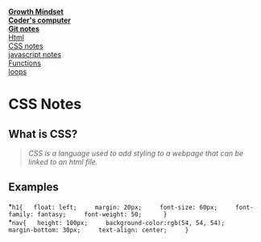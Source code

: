 [**Growth Mindset**](README.md)  
 [**Coder's computer**](codersComputer.md)    
[**Git notes**](GitNotes.md)  
[Html](HtmlStructures.md)  
[CSS notes](cssnotes.md)    
[javascript notes](javascriptnotes.md)  
[Functions](functions.md)   
[loops](loops.md)  

# **CSS Notes**  

## **What is CSS?**  
> *CSS is a language used to add styling to a webpage that can be linked to an html file.*  

## **Examples**
*```h1{  
     float: left;    
     margin: 20px;    
     font-size: 60px;    
     font-family: fantasy;    
     font-weight: 50;     
}```      
*```nav{  
    height: 100px;    
    background-color:rgb(54, 54, 54);    
    margin-bottom: 30px;    
    text-align: center;    
}``` 

